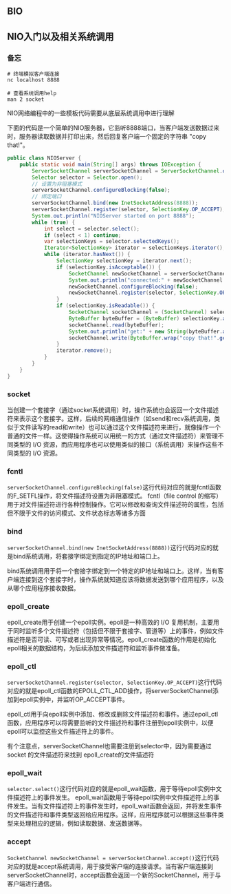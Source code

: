## BIO

## NIO入门以及相关系统调用

### 备忘
```shell
# 终端模拟客户端连接
nc localhost 8888

# 查看系统调用help
man 2 socket
```
NIO网络编程中的一些模板代码需要从底层系统调用中进行理解

下面的代码是一个简单的NIO服务器，它监听8888端口，当客户端发送数据过来时，服务器读取数据并打印出来，然后回复客户端一个固定的字符串 "copy that!"。
```java
public class NIOServer {
    public static void main(String[] args) throws IOException {
        ServerSocketChannel serverSocketChannel = ServerSocketChannel.open();
        Selector selector = Selector.open();
        // 设置为非阻塞模式
        serverSocketChannel.configureBlocking(false);
        // 绑定端口
        serverSocketChannel.bind(new InetSocketAddress(8888));
        serverSocketChannel.register(selector, SelectionKey.OP_ACCEPT);
        System.out.println("NIOServer started on port 8888");
        while (true) {
            int select = selector.select();
            if (select < 1) continue;
            var selectionKeys = selector.selectedKeys();
            Iterator<SelectionKey> iterator = selectionKeys.iterator();
            while (iterator.hasNext()) {
                SelectionKey selectionKey = iterator.next();
                if (selectionKey.isAcceptable()) {
                    SocketChannel newSocketChannel = serverSocketChannel.accept();
                    System.out.println("connected:" + newSocketChannel.getRemoteAddress());
                    newSocketChannel.configureBlocking(false);
                    newSocketChannel.register(selector, SelectionKey.OP_READ, ByteBuffer.allocate(1024));
                }
                if (selectionKey.isReadable()) {
                    SocketChannel socketChannel = (SocketChannel) selectionKey.channel();
                    ByteBuffer byteBuffer = (ByteBuffer) selectionKey.attachment();
                    socketChannel.read(byteBuffer);
                    System.out.println("get:" + new String(byteBuffer.array()));
                    socketChannel.write(ByteBuffer.wrap("copy that!".getBytes()));
                }
                iterator.remove();
            }
        }
    }
}
```

### socket
当创建一个套接字（通过socket系统调用）时，操作系统也会返回一个文件描述符来表示这个套接字。这样，后续的网络通信操作（如send和recv系统调用，类似于文件读写的read和write）也可以通过这个文件描述符来进行，就像操作一个普通的文件一样。这使得操作系统可以用统一的方式（通过文件描述符）来管理不同类型的 I/O 资源，而应用程序也可以使用类似的接口（系统调用）来操作这些不同类型的 I/O 资源。

### fcntl
`serverSocketChannel.configureBlocking(false)`这行代码对应的就是fcntl函数的F_SETFL操作，将文件描述符设置为非阻塞模式。
fcntl（file control 的缩写）用于对文件描述符进行各种控制操作。它可以修改和查询文件描述符的属性，包括但不限于文件的访问模式、文件状态标志等诸多方面

### bind
`serverSocketChannel.bind(new InetSocketAddress(8888))`这行代码对应的就是bind系统调用，将套接字绑定到指定的IP地址和端口上。

bind系统调用用于将一个套接字绑定到一个特定的IP地址和端口上。这样，当有客户端连接到这个套接字时，操作系统就知道应该将数据发送到哪个应用程序，以及从哪个应用程序接收数据。

### epoll_create
epoll_create用于创建一个epoll实例。epoll是一种高效的 I/O 复用机制，主要用于同时监听多个文件描述符（包括但不限于套接字、管道等）上的事件，例如文件描述符是否可读、可写或者出现异常等情况。epoll_create函数的作用是初始化epoll相关的数据结构，为后续添加文件描述符和监听事件做准备。

### epoll_ctl
`serverSocketChannel.register(selector, SelectionKey.OP_ACCEPT)`这行代码对应的就是epoll_ctl函数的EPOLL_CTL_ADD操作，将serverSocketChannel添加到epoll实例中，并监听OP_ACCEPT事件。

epoll_ctl用于向epoll实例中添加、修改或删除文件描述符和事件。通过epoll_ctl函数，应用程序可以将需要监听的文件描述符和事件注册到epoll实例中，以便epoll可以监控这些文件描述符上的事件。

有个注意点，serverSocketChannel也需要注册到selector中，因为需要通过 socket 的文件描述符来找到 epoll_create的文件描述符

### epoll_wait

`selector.select()`这行代码对应的就是epoll_wait函数，用于等待epoll实例中文件描述符上的事件发生。
epoll_wait函数用于等待epoll实例中文件描述符上的事件发生。当有文件描述符上的事件发生时，epoll_wait函数会返回，并将发生事件的文件描述符和事件类型返回给应用程序。这样，应用程序就可以根据这些事件类型来处理相应的逻辑，例如读取数据、发送数据等。

### accept
`SocketChannel newSocketChannel = serverSocketChannel.accept()`这行代码对应的就是accept系统调用，用于接受客户端的连接请求。当有客户端连接到serverSocketChannel时，accept函数会返回一个新的SocketChannel，用于与客户端进行通信。





